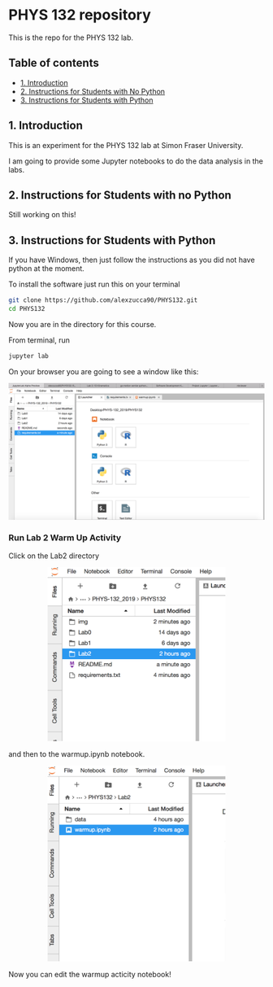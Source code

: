 PHYS 132 repository
================

This is the repo for the PHYS 132 lab. 

## Table of contents
* [1. Introduction](#1-introduction)
* [2. Instructions for Students with No Python](#2-instructions-for-students-with-no-python)
* [3. Instructions for Students with Python](#3-instructions-for-students-with-python)

## 1. Introduction
This is an experiment for the PHYS 132 lab at Simon Fraser University. 

I am going to provide some Jupyter notebooks to do the data analysis in the labs.


## 2. Instructions for Students with no Python

Still working on this!

## 3. Instructions for Students with Python

If you have Windows, then just follow the instructions as you did not have python at the moment. 

To install the software just run this on your terminal

```bash
git clone https://github.com/alexzucca90/PHYS132.git
cd PHYS132
```
Now you are in the directory for this course. 

From terminal, run 
```bash
jupyter lab
```

On your browser you are going to see a window like this:
<p align="center">
<img src="img/jupyter_lab_home.png" width="1000" title="jupyter lab home" />
</p>

### Run Lab 2 Warm Up Activity

Click on the Lab2 directory 
<p align="center">
<img src="img/lab2.png" width="350" title="lab 2" />
</p>

and then to the warmup.ipynb notebook.

<p align="center">
<img src="img/warmup.png" width="350" title="warmup" />
</p>



Now you can edit the warmup acticity notebook!



